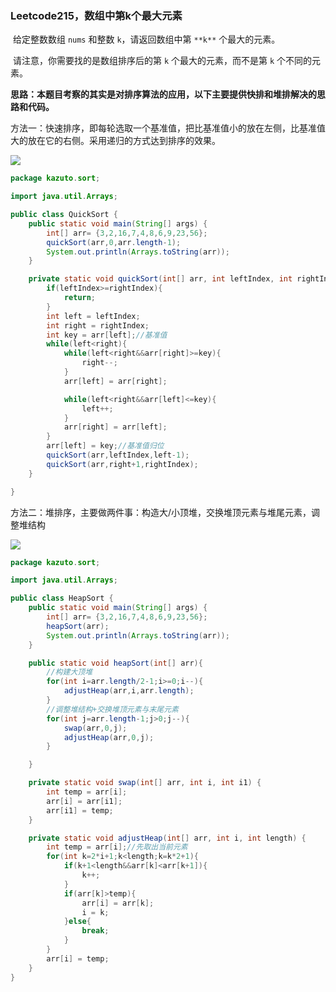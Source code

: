### Leetcode215，数组中第k个最大元素

​		给定整数数组 `nums` 和整数 `k`，请返回数组中第 `**k**` 个最大的元素。

​		请注意，你需要找的是数组排序后的第 `k` 个最大的元素，而不是第 `k` 个不同的元素。



**思路：本题目考察的其实是对排序算法的应用，以下主要提供快排和堆排解决的思路和代码。**



方法一：快速排序，即每轮选取一个基准值，把比基准值小的放在左侧，比基准值大的放在它的右侧。采用递归的方式达到排序的效果。

![](https://img-blog.csdnimg.cn/a8bdc70df3fe4aafa13daa00dcdee0ac.jpg?x-oss-process=image/watermark,type_ZHJvaWRzYW5zZmFsbGJhY2s,shadow_50,text_Q1NETiBAdG9tY2F0MzMzMzMz,size_20,color_FFFFFF,t_70,g_se,x_16#pic_center)



```java
package kazuto.sort;

import java.util.Arrays;

public class QuickSort {
    public static void main(String[] args) {
        int[] arr= {3,2,16,7,4,8,6,9,23,56};
        quickSort(arr,0,arr.length-1);
        System.out.println(Arrays.toString(arr));
    }

    private static void quickSort(int[] arr, int leftIndex, int rightIndex) {
        if(leftIndex>=rightIndex){
            return;
        }
        int left = leftIndex;
        int right = rightIndex;
        int key = arr[left];//基准值
        while(left<right){
            while(left<right&&arr[right]>=key){
                right--;
            }
            arr[left] = arr[right];

            while(left<right&&arr[left]<=key){
                left++;
            }
            arr[right] = arr[left];
        }
        arr[left] = key;//基准值归位
        quickSort(arr,leftIndex,left-1);
        quickSort(arr,right+1,rightIndex);
    }

}

```



方法二：堆排序，主要做两件事：构造大/小顶堆，交换堆顶元素与堆尾元素，调整堆结构

![](https://img-blog.csdnimg.cn/ba888f73a1034d75869c907f0044e258.jpg?x-oss-process=image/watermark,type_ZHJvaWRzYW5zZmFsbGJhY2s,shadow_50,text_Q1NETiBAdG9tY2F0MzMzMzMz,size_20,color_FFFFFF,t_70,g_se,x_16#pic_center)



```java
package kazuto.sort;

import java.util.Arrays;

public class HeapSort {
    public static void main(String[] args) {
        int[] arr= {3,2,16,7,4,8,6,9,23,56};
        heapSort(arr);
        System.out.println(Arrays.toString(arr));
    }

    public static void heapSort(int[] arr){
        //构建大顶堆
        for(int i=arr.length/2-1;i>=0;i--){
            adjustHeap(arr,i,arr.length);
        }
        //调整堆结构+交换堆顶元素与末尾元素
        for(int j=arr.length-1;j>0;j--){
            swap(arr,0,j);
            adjustHeap(arr,0,j);
        }

    }

    private static void swap(int[] arr, int i, int i1) {
        int temp = arr[i];
        arr[i] = arr[i1];
        arr[i1] = temp;
    }

    private static void adjustHeap(int[] arr, int i, int length) {
        int temp = arr[i];//先取出当前元素
        for(int k=2*i+1;k<length;k=k*2+1){
            if(k+1<length&&arr[k]<arr[k+1]){
                k++;
            }
            if(arr[k]>temp){
                arr[i] = arr[k];
                i = k;
            }else{
                break;
            }
        }
        arr[i] = temp;
    }
}

```

